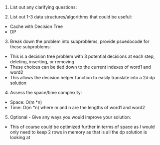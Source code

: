1. List out any clarifying questions:


2. List out 1-3 data structures/algorithms that could be useful:
- Cache with Decision Tree
- DP

3. Break down the problem into subproblems, provide psuedocode for these subproblems:
- This is a decision tree problem with 3 potential decisions at each step, deleting, inserting, or removing
- These choices can be tied down to the current indexes of word1 and word2
- This allows the decision helper function to easily translate into a 2d dp solution

4. Assess the space/time complexity:
- Space: O(m *n)
- Time: O(m *n) where m and n are the lengths of word1 and word2

5. Optional - Give any ways you would improve your solution:
- This of course could be optimized further in terms of space as I would only need to keep 2 rows in memory as that is all the dp solution is looking at